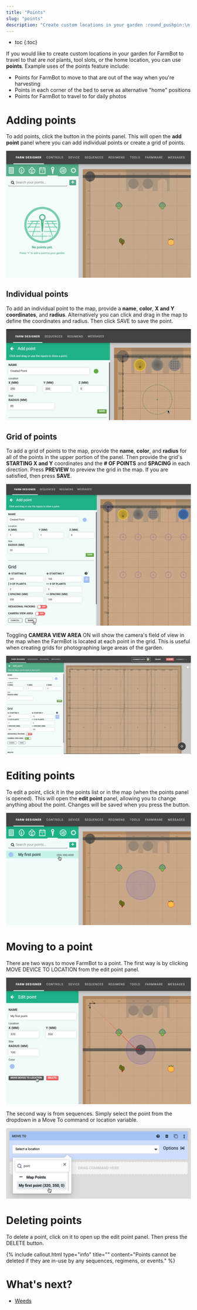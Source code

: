 ```yaml
---
title: "Points"
slug: "points"
description: "Create custom locations in your garden :round_pushpin:\n[Open this panel in the app](https://my.farm.bot/app/designer/points)"
---
```


* toc
{:toc}

If you would like to create custom locations in your garden for FarmBot to travel to that are _not_ plants, tool slots, or the home location, you can use **points**. Example uses of the points feature include:

* Points for FarmBot to move to that are out of the way when you're harvesting
* Points in each corner of the bed to serve as alternative "home" positions
* Points for FarmBot to travel to for daily photos

# Adding points
To add points, click the <span class="fb-button fb-teal"><i class='fa fa-plus'></i></span> button in the points panel. This will open the **add point** panel where you can add individual points or create a grid of points.

![Screen Shot 2019-11-30 at 5.00.05 PM.png](_images/Screen_Shot_2019-11-30_at_5.00.05_PM.png)

## Individual points
To add an individual point to the map, provide a **name**, **color**, **X and Y coordinates**, and **radius**. Alternatively you can click and drag in the map to define the coordinates and radius. Then click <span class="fb-button fb-green">SAVE</span> to save the point.

![Screen Shot 2020-07-08 at 10.19.20 PM.png](_images/Screen_Shot_2020-07-08_at_10.19.20_PM.png)

## Grid of points
To add a grid of points to the map, provide the **name**, **color**, and **radius** for all of the points in the upper portion of the panel. Then provide the grid's **STARTING X and Y** coordinates and the **# OF POINTS** and **SPACING** in each direction. Press **PREVIEW** to preview the grid in the map. If you are satisfied, then press **SAVE**.

![Screen Shot 2020-07-08 at 10.23.06 PM.png](_images/Screen_Shot_2020-07-08_at_10.23.06_PM.png)

Toggling **CAMERA VIEW AREA** <span class="fb-peripheral-on">ON</span> will show the camera's field of view in the map when the FarmBot is located at each point in the grid. This is useful when creating grids for photographing large areas of the garden.

![Screen Shot 2020-07-08 at 12.58.39 PM.png](_images/Screen_Shot_2020-07-08_at_12.58.39_PM.png)

# Editing points
To edit a point, click it in the points list or in the map (when the points panel is opened). This will open the **edit point** panel, allowing you to change anything about the point. Changes will be saved when you press the <i class='fa fa-arrow-left'></i> button.

![Screen Shot 2019-11-30 at 5.01.21 PM.png](_images/Screen_Shot_2019-11-30_at_5.01.21_PM.png)

# Moving to a point
There are two ways to move FarmBot to a point. The first way is by clicking <span class="fb-button fb-gray">MOVE DEVICE TO LOCATION</span> from the edit point panel.

![Screen Shot 2019-11-30 at 6.16.55 PM.png](_images/Screen_Shot_2019-11-30_at_6.16.55_PM.png)

The second way is from sequences. Simply select the point from the dropdown in a <span class="fb-step fb-move-absolute">Move To</span> command or location variable.

![Screen Shot 2019-11-30 at 6.17.04 PM.png](_images/Screen_Shot_2019-11-30_at_6.17.04_PM.png)

# Deleting points
To delete a point, click on it to open up the edit point panel. Then press the <span class="fb-button fb-red">DELETE</span> button.

{%
include callout.html
type="info"
title=""
content="Points cannot be deleted if they are in-use by any sequences, regimens, or events."
%}


# What's next?

 * [Weeds](weeds.md)
